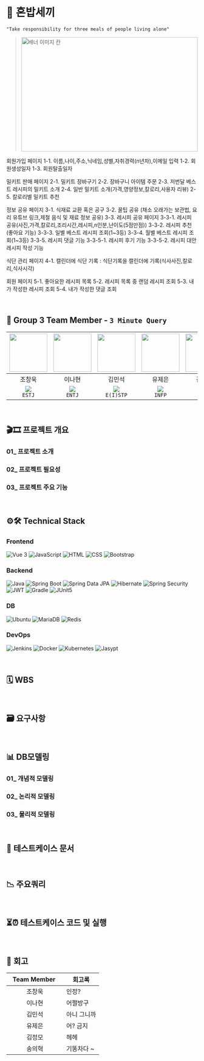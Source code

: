 # 📢 혼밥세끼 

`"Take responsibility for three meals of people living alone"`

>  <img src="https://github.com/3-Minutes-Query/choleeTest/assets/102345450/54d4a6c2-cf36-4b4e-a6d3-947880e6afc5" alt="배너 이미지 칸" width="100%" height="300">


회원가입 페이지
1-1. 이름,나이,주소,닉네임,성별,자취경력(n년차),이메일 입력
1-2. 회원생성일자
1-3. 회원탈출일자

밀키트  판매 페이지
2-1. 밀키트 장바구기
2-2. 장바구니 아이템 주문
2-3. 저번달 베스트 레시피의 밀키트 소개
2-4. 일반 밀키트 소개(가격,영양정보,칼로리,사용자 리뷰)
2-5. 칼로리별 밀키트 추천

정보 공유 페이지
3-1. 식재료 교환 혹은 공구
3-2. 꿀팁 공유 (채소 오래가는 보관법, 요리 유튜브 링크,제철 음식 및 재료 정보 공유)
3-3. 레시피 공유 페이지
3-3-1. 레시피 공유(사진,가격,칼로리,조리시간,레시피,n인분,난이도(5점만점))
3-3-2. 레시피 추천(좋아요 기능)
3-3-3. 일별 베스트 레시피 조회(1~3등)
3-3-4. 월별 베스트 레시피 조회(1~3등)
3-3-5. 레시피 댓글 기능
3-3-5-1. 레시피 후기 기능
3-3-5-2. 레시피 대안 레시피 작성 기능

식단 관리 페이지
4-1. 캘린더에 식단 기록 : 식단기록을 캘린더에 기록(식사사진,칼로리,식사시각)

회원 페이지
5-1. 좋아요한 레시피 목록
5-2. 레시피 목록 중 랜덤 레시피 조회
5-3. 내가 작성한 레시피 조회
5-4. 내가 작성한 댓글 조회

<br>

## 🍛 Group 3 Team Member - `3 Minute Query`

| <img src="https://avatars.githubusercontent.com/u/119058637?v=4" height=100/> | <img src="https://github.com/3-Minutes-Query/choleeTest/assets/102345450/535b423b-f9c6-4c9a-8052-d1484c7145fb" height=100/> | <img src="https://github.com/3-Minutes-Query/choleeTest/assets/102345450/1046b24a-5d40-4dc1-a747-cb65f20dc764" height=100/> | <img src="https://github.com/3-Minutes-Query/choleeTest/assets/102345450/3679e77e-3678-4f16-a927-04b2c9f2309d" height=100/> | <img src="https://github.com/3-Minutes-Query/choleeTest/assets/102345450/e5de118d-7587-416b-bd9b-d965db443df1" height=100/> | <img src="https://github.com/3-Minutes-Query/choleeTest/assets/102345450/589d04ac-c48f-4491-a2f4-6f372ad95138" height=100/> |
| :----------------------------------------------------------: | :----------------------------------------------------------: | :----------------------------------------------------------: | :----------------------------------------------------------: | :----------------------------------------------------------: | :----------------------------------------------------------: |
|                            조창욱                            |                            이나현                            |                            김민석                            |                            유제은                            |                            김정모                            |                            송의혁                            |
| [<img src="https://img.shields.io/badge/Github-Link-181717?logo=Github">](https://github.com/Chochanguk) <br>` ESTJ `| [<img src="https://img.shields.io/badge/Github-Link-181717?logo=Github">](https://github.com/sksmsdlskgus) <br>` ENTJ `| [<img src="https://img.shields.io/badge/Github-Link-181717?logo=Github">](https://github.com/minseokKim6823) <br>` E(I)STP `| [<img src="https://img.shields.io/badge/Github-Link-181717?logo=Github">](https://github.com/YuJeeun) <br>` INFP `| [<img src="https://img.shields.io/badge/Github-Link-181717?logo=Github">](https://github.com/mojeeeeong) <br>` INFJ `| [<img src="https://img.shields.io/badge/Github-Link-181717?logo=Github">](https://github.com/euihyeok-song) <br>` ESFP `|

<br>

## 🎬🎞️ 프로젝트 개요 

### 01_ 프로젝트 소개 

### 02_ 프로젝트 필요성 

### 03_ 프로젝트 주요 기능 

<br>

## ⚙️🛠️ Technical Stack
### Frontend

![Vue 3](https://img.shields.io/badge/Vue_3-4FC08D.svg?&logo=vue.js&logoColor=white)
![JavaScript](https://img.shields.io/badge/JavaScript-F7DF1E.svg?&logo=javascript&logoColor=black)
![HTML](https://img.shields.io/badge/HTML-E34F26?logo=html5&logoColor=white)
![CSS](https://img.shields.io/badge/CSS-1572B6?logo=css3&logoColor=white)
![Bootstrap](https://img.shields.io/badge/Bootstrap_5-563D7C?logo=bootstrap&logoColor=white)

### Backend

![Java](https://img.shields.io/badge/Java-17-007396.svg?&logo=java&color=red)
![Spring Boot](https://img.shields.io/badge/Spring_Boot-3-6DB33F.svg?&logo=spring-boot&color=lightgreen)
![Spring Data JPA](https://img.shields.io/badge/Spring_Data_JPA-6DB33F.svg?&logo=spring-data-JPA)
![Hibernate](https://img.shields.io/badge/Hibernate-59666C.svg?&logo=hibernate)
![Spring Security](https://img.shields.io/badge/Spring_Security-6DB33F.svg?&logo=spring-security&logoColor=white)
![JWT](https://img.shields.io/badge/JWT-000000.svg?&logo=json-web-token&logoColor=white)
![Gradle](https://img.shields.io/badge/Gradle-02303A.svg?&logo=gradle)
![JUnit5](https://img.shields.io/badge/JUnit5-25A162.svg?&logo=junit5&logoColor=white&color=green)

### DB
![Ubuntu](https://img.shields.io/badge/Ubuntu-E95420.svg?&logo=ubuntu&logoColor=white)
![MariaDB](https://img.shields.io/badge/MariaDB-003545.svg?&logo=mariadb)
![Redis](https://img.shields.io/badge/Redis-DC382D.svg?&logo=redis&logoColor=white)


### DevOps

![Jenkins](https://img.shields.io/badge/Jenkins-D24939.svg?&logo=jenkins&color=lightgrey)
![Docker](https://img.shields.io/badge/Docker-2496ED.svg?&logo=docker&logoColor=white)
![Kubernetes](https://img.shields.io/badge/Kubernetes-326CE5.svg?&logo=kubernetes&logoColor=white)
![Jasypt](https://img.shields.io/badge/Jasypt-0045B9?logo=Jasypt&logoColor=white)

<br>

## 🗓️ WBS
<br>

## 🗃️ 요구사항
<br>

## 📊 DB모델링

### 01_ 개념적 모델링
### 02_ 논리적 모델링
### 03_ 물리적 모델링
<br>

## 📑 테스트케이스 문서
<br>

## 📉 주요쿼리
<br>

## ⏳⏰ 테스트케이스 코드 및 실행
<br>

## 📜 회고

| &nbsp;&nbsp;Team Member&nbsp;&nbsp;&nbsp; | 회고록 |
| :--------------------------------------: | ------ |
|                  조창욱                  | 인정? |
|                  이나현                  | 어쩔방구 |
|                  김민석                  | 아니 그니까|
|                  유제은                  | 어? 금지 |
|                  김정모                  | 헤헤 |
|                  송의혁                  | 기똥차다 ~ |
